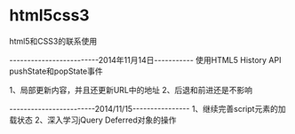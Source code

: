 html5css3
=========

html5和CSS3的联系使用


-------------------------2014年11月14日-----------
使用HTML5 History API  pushState和popState事件

1、局部更新内容，并且还更新URL中的地址
2、后退和前进还是不影响

------------------------2014/11/15----------------
1、继续完善script元素的加载状态
2、深入学习jQuery Deferred对象的操作
